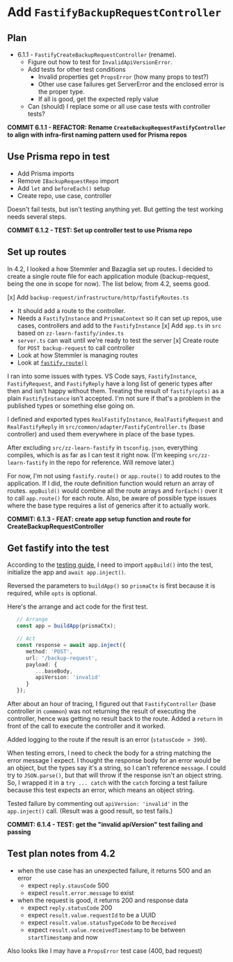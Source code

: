 # Add `FastifyBackupRequestController`

## Plan
* 6.1.1 - `FastifyCreateBackupRequestController` (rename).
   * Figure out how to test for `InvalidApiVersionError`.
   * Add tests for other test conditions
      * Invalid properties get `PropsError` (how many props to test?)
      * Other use case failures get ServerError and the enclosed error is the proper type.
      * If all is good, get the expected reply value
   * Can (should) I replace some or all use case tests with controller tests?

**COMMIT 6.1.1 - REFACTOR: Rename `CreateBackupRequestFastifyController` to align with infra-first naming pattern used for Prisma repos**

## Use Prisma repo in test
* Add Prisma imports
* Remove `IBackupRequestRepo` import
* Add `let` and `beforeEach()` setup
* Create repo, use case, controller

Doesn't fail tests, but isn't testing anything yet. But getting the test working needs several steps.

**COMMIT 6.1.2 - TEST: Set up controller test to use Prisma repo**

## Set up routes
In 4.2, I looked a how Stemmler and Bazaglia set up routes. I decided to create a single route file for each application module (backup-request, being the one in scope for now). The list below, from 4.2, seems good.

[x] Add `backup-request/infrastructure/http/fastifyRoutes.ts`
   * It should add a route to the controller.
   * Needs a `FastifyInstance` and `PrismaContext` so it can set up repos, use cases, controllers and add to the `FastifyInstance`
[x] Add `app.ts` in `src` based on `zz-learn-fastify/index.ts`
   * `server.ts` can wait until we're ready to test the server
[x] Create route for `POST backup-request` to call controller
   * Look at how Stemmler is managing routes
   * Look at [`fastify.route()`](https://www.fastify.io/docs/latest/Reference/Routes/#full-declaration)

I ran into some issues with types. VS Code says, `FastifyInstance`, `FastifyRequest`, and `FastifyReply` have a long list of generic types after then and isn't happy without them. Treating the result of `fastify(opts)` as a plain `FastifyInstance` isn't accepted. I'm not sure if that's a problem in the published types or something else going on.

I defined and exported types `RealFastifyInstance`, `RealFastifyRequest` and `RealFastifyReply` in `src/common/adapter/FastifyController.ts` (base controller) and used them everywhere in place of the base types.

After excluding `src/zz-learn-fastify` in `tsconfig.json`, everything compiles, which is as far as I can test it right now. (I'm keeping `src/zz-learn-fastify` in the repo for reference. Will remove later.)

For now, I'm not using `fastify.route()` or `app.route()` to add routes to the application. If I did, the route definition function would return an array of routes. `appBuild()` would combine all the route arrays and `forEach()` over it to call `app.route()` for each route. Also, be aware of possible type issues where the base type requires a list of generics after it to actually work.

**COMMIT: 6.1.3 - FEAT: create app setup function and route for CreateBackupRequestController**

## Get fastify into the test
According to the [testing guide](https://www.fastify.io/docs/latest/Guides/Testing/), I need to import `appBuild()` into the test, initialize the app and `await app.inject()`.

Reversed the parameters to `buildApp()` so `prismaCtx` is first because it is required, while `opts` is optional.

Here's the arrange and act code for the first test.

```typescript
   // Arrange
   const app = buildApp(prismaCtx);

   // Act
   const response = await app.inject({
      method: 'POST',
      url: '/backup-request',
      payload: {
         ...baseBody,
         apiVersion: 'invalid'
      }
   });
```

After about an hour of tracing, I figured out that `FastifyController` (base controller in `commmon`) was not returning the result of executing the controller, hence was getting no result back to the route. Added a `return` in front of the call to execute the controller and it worked.

Added logging to the route if the result is an error (`statusCode > 399`).

When testing errors, I need to check the body for a string matching the error message I expect. I thought the response body for an error would be an object, but the types say it's a string, so I can't reference `message`. I could try to `JSON.parse()`, but that will throw if the response isn't an object string. So, I wrapped it in a `try ... catch` with the `catch` forcing a test failure because this test expects an error, which means an object string.

Tested failure by commenting out `apiVersion: 'invalid'` in the `app.inject()` call. (Result was a good result, so test fails.)

**COMMIT: 6.1.4 - TEST: get the "invalid apiVersion" test failing and passing**

## Test plan notes from 4.2
* when the use case has an unexpected failure, it returns 500 and an error
  * expect `reply.stausCode` 500
  * expect `result.error.message` to exist
* when the request is good, it returns 200 and response data
  * expect `reply.statusCode` 200
  * expect `result.value.requestId` to be a UUID
  * expect `result.value.statusTypeCode` to be `Received`
  * expect `result.value.receivedTimestamp` to be between `startTimestamp` and now

Also looks like I may have a `PropsError` test case (400, bad request)